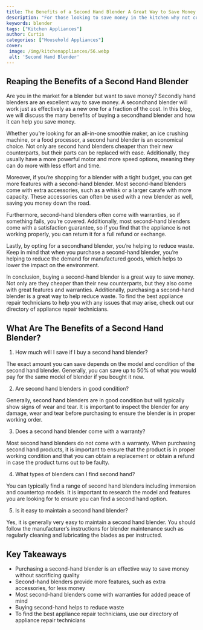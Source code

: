 ```yaml
---
title: The Benefits of a Second Hand Blender A Great Way to Save Money
description: "For those looking to save money in the kitchen why not consider a second hand blender Discover the benefits of buying a pre-owned blender in this blog post"
keywords: blender
tags: ["Kitchen Appliances"]
author: Curtis
categories: ["Household Appliances"]
cover: 
 image: /img/kitchenappliances/56.webp
 alt: 'Second Hand Blender'
---
```

## Reaping the Benefits of a Second Hand Blender

Are you in the market for a blender but want to save money? Secondly hand blenders are an excellent way to save money. A secondhand blender will work just as effectively as a new one for a fraction of the cost. In this blog, we will discuss the many benefits of buying a secondhand blender and how it can help you save money.

Whether you’re looking for an all-in-one smoothie maker, an ice crushing machine, or a food processor, a second hand blender is an economical choice. Not only are second hand blenders cheaper than their new counterparts, but their parts can be replaced with ease. Additionally, they usually have a more powerful motor and more speed options, meaning they can do more with less effort and time.

Moreover, if you’re shopping for a blender with a tight budget, you can get more features with a second-hand blender. Most second-hand blenders come with extra accessories, such as a whisk or a larger carafe with more capacity. These accessories can often be used with a new blender as well, saving you money down the road.

Furthermore, second-hand blenders often come with warranties, so if something fails, you’re covered. Additionally, most second-hand blenders come with a satisfaction guarantee, so if you find that the appliance is not working properly, you can return it for a full refund or exchange.

Lastly, by opting for a secondhand blender, you’re helping to reduce waste. Keep in mind that when you purchase a second-hand blender, you’re helping to reduce the demand for manufactured goods, which helps to lower the impact on the environment.

In conclusion, buying a second-hand blender is a great way to save money. Not only are they cheaper than their new counterparts, but they also come with great features and warranties. Additionally, purchasing a second-hand blender is a great way to help reduce waste. To find the best appliance repair technicians to help you with any issues that may arise, check out our directory of appliance repair technicians.

## What Are The Benefits of a Second Hand Blender?

1. How much will I save if I buy a second hand blender?

The exact amount you can save depends on the model and condition of the second hand blender. Generally, you can save up to 50% of what you would pay for the same model of blender if you bought it new. 

2. Are second hand blenders in good condition?

Generally, second hand blenders are in good condition but will typically show signs of wear and tear. It is important to inspect the blender for any damage, wear and tear before purchasing to ensure the blender is in proper working order. 

3. Does a second hand blender come with a warranty?

Most second hand blenders do not come with a warranty. When purchasing second hand products, it is important to ensure that the product is in proper working condition and that you can obtain a replacement or obtain a refund in case the product turns out to be faulty. 

4. What types of blenders can I find second hand?

You can typically find a range of second hand blenders including immersion and countertop models. It is important to research the model and features you are looking for to ensure you can find a second hand option. 

5. Is it easy to maintain a second hand blender?

Yes, it is generally very easy to maintain a second hand blender. You should follow the manufacturer’s instructions for blender maintenance such as regularly cleaning and lubricating the blades as per instructed.

## Key Takeaways 
- Purchasing a second-hand blender is an effective way to save money without sacrificing quality 
- Second-hand blenders provide more features, such as extra accessories, for less money 
- Most second-hand blenders come with warranties for added peace of mind 
- Buying second-hand helps to reduce waste 
- To find the best appliance repair technicians, use our directory of appliance repair technicians
